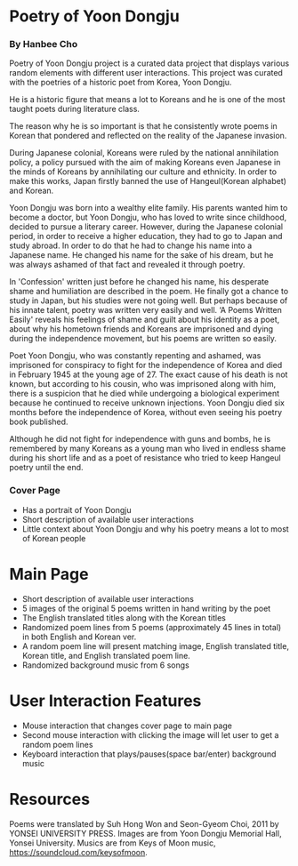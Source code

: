 # Poetry of Yoon Dongju
### By Hanbee Cho

Poetry of Yoon Dongju project is a curated data project that displays various random elements with different user interactions.
This project was curated with the poetries of a historic poet from Korea, Yoon Dongju.

He is a historic figure that means a lot to Koreans and he is one of the most taught poets during literature class.

The reason why he is so important is that he consistently wrote poems in Korean that pondered and reflected on the reality of the Japanese invasion.

During Japanese colonial, Koreans were ruled by the national annihilation policy, a policy pursued with the aim of making Koreans even Japanese in the minds of Koreans by annihilating our culture and ethnicity. In order to make this works, Japan firstly banned the use of Hangeul(Korean alphabet) and Korean.

Yoon Dongju was born into a wealthy elite family. His parents wanted him to become a doctor, but Yoon Dongju, who has loved to write since childhood, decided to pursue a literary career. However, during the Japanese colonial period, in order to receive a higher education, they had to go to Japan and study abroad. In order to do that he had to change his name into a Japanese name. He changed his name for the sake of his dream, but he was always ashamed of that fact and revealed it through poetry.

In 'Confession' written just before he changed his name, his desperate shame and humiliation are described in the poem. He finally got a chance to study in Japan, but his studies were not going well. But perhaps because of his innate talent, poetry was written very easily and well. ‘A Poems Written Easily' reveals his feelings of shame and guilt about his identity as a poet, about why his hometown friends and Koreans are imprisoned and dying during the independence movement, but his poems are written so easily.

Poet Yoon Dongju, who was constantly repenting and ashamed, was imprisoned for conspiracy to fight for the independence of Korea and died in February 1945 at the young age of 27. The exact cause of his death is not known, but according to his cousin, who was imprisoned along with him, there is a suspicion that he died while undergoing a biological experiment because he continued to receive unknown injections. Yoon Dongju died six months before the independence of Korea, without even seeing his poetry book published.

Although he did not fight for independence with guns and bombs, he is remembered by many Koreans as a young man who lived in endless shame during his short life and as a poet of resistance who tried to keep Hangeul poetry until the end.


### Cover Page
- Has a portrait of Yoon Dongju
- Short description of available user interactions
- Little context about Yoon Dongju and why his poetry means a lot to most of Korean people

# Main Page
- Short description of available user interactions
- 5 images of the original 5 poems written in hand writing by the poet
- The English translated titles along with the Korean titles
- Randomized poem lines from 5 poems (approximately 45 lines in total) in both English and Korean ver.
- A random poem line will present matching image, English translated title, Korean title, and English translated poem line.
- Randomized background music from 6 songs

# User Interaction Features
- Mouse interaction that changes cover page to main page
- Second mouse interaction with clicking the image will let user to get a random poem lines
- Keyboard interaction that plays/pauses(space bar/enter) background music


# Resources
Poems were translated by Suh Hong Won and Seon-Gyeom Choi, 2011 by YONSEI UNIVERSITY PRESS.
Images are from Yoon Dongju Memorial Hall, Yonsei University.
Musics are from Keys of Moon music, https://soundcloud.com/keysofmoon.
